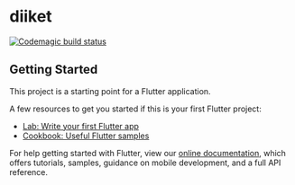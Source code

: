 # diiket


[![Codemagic build status](https://api.codemagic.io/apps/60ed12b38daa78327dd4a4e7/60ed12b38daa78327dd4a4e6/status_badge.svg)](https://codemagic.io/apps/60ed12b38daa78327dd4a4e7/60ed12b38daa78327dd4a4e6/latest_build)

## Getting Started

This project is a starting point for a Flutter application.

A few resources to get you started if this is your first Flutter project:

- [Lab: Write your first Flutter app](https://flutter.dev/docs/get-started/codelab)
- [Cookbook: Useful Flutter samples](https://flutter.dev/docs/cookbook)

For help getting started with Flutter, view our
[online documentation](https://flutter.dev/docs), which offers tutorials,
samples, guidance on mobile development, and a full API reference.
